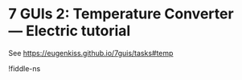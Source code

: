 # 7 GUIs 2: Temperature Converter — Electric tutorial

See <https://eugenkiss.github.io/7guis/tasks#temp>

!fiddle-ns[](electric-tutorial.tutorial-7guis-2-temperature/TemperatureConverter)

